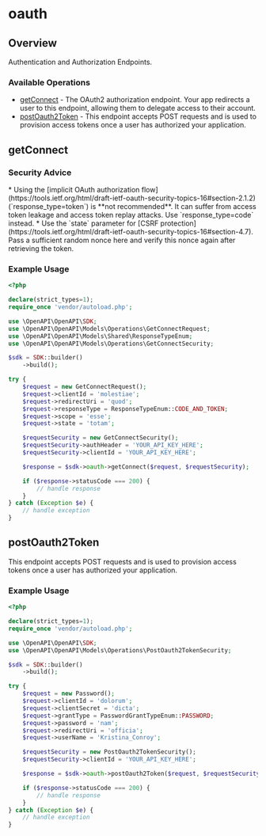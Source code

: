 # oauth

## Overview

Authentication and Authorization Endpoints.

### Available Operations

* [getConnect](#getconnect) - The OAuth2 authorization endpoint. Your app redirects a user to this endpoint, allowing them to delegate access to their account.
* [postOauth2Token](#postoauth2token) - This endpoint accepts POST requests and is used to provision access tokens once a user has authorized your application.

## getConnect

<h3>Security Advice</h3>
* Using the [implicit OAuth authorization flow](https://tools.ietf.org/html/draft-ietf-oauth-security-topics-16#section-2.1.2) (`response_type=token`)  is **not recommended**. It can suffer from access token leakage and access token replay attacks. Use `response_type=code` instead.
* Use the `state` parameter for [CSRF protection](https://tools.ietf.org/html/draft-ietf-oauth-security-topics-16#section-4.7). Pass a sufficient  random nonce here and verify this nonce again after retrieving the token.


### Example Usage

```php
<?php

declare(strict_types=1);
require_once 'vendor/autoload.php';

use \OpenAPI\OpenAPI\SDK;
use \OpenAPI\OpenAPI\Models\Operations\GetConnectRequest;
use \OpenAPI\OpenAPI\Models\Shared\ResponseTypeEnum;
use \OpenAPI\OpenAPI\Models\Operations\GetConnectSecurity;

$sdk = SDK::builder()
    ->build();

try {
    $request = new GetConnectRequest();
    $request->clientId = 'molestiae';
    $request->redirectUri = 'quod';
    $request->responseType = ResponseTypeEnum::CODE_AND_TOKEN;
    $request->scope = 'esse';
    $request->state = 'totam';

    $requestSecurity = new GetConnectSecurity();
    $requestSecurity->authHeader = 'YOUR_API_KEY_HERE';
    $requestSecurity->clientId = 'YOUR_API_KEY_HERE';

    $response = $sdk->oauth->getConnect($request, $requestSecurity);

    if ($response->statusCode === 200) {
        // handle response
    }
} catch (Exception $e) {
    // handle exception
}
```

## postOauth2Token

This endpoint accepts POST requests and is used to provision access tokens once a user has authorized your application.

### Example Usage

```php
<?php

declare(strict_types=1);
require_once 'vendor/autoload.php';

use \OpenAPI\OpenAPI\SDK;
use \OpenAPI\OpenAPI\Models\Operations\PostOauth2TokenSecurity;

$sdk = SDK::builder()
    ->build();

try {
    $request = new Password();
    $request->clientId = 'dolorum';
    $request->clientSecret = 'dicta';
    $request->grantType = PasswordGrantTypeEnum::PASSWORD;
    $request->password = 'nam';
    $request->redirectUri = 'officia';
    $request->userName = 'Kristina_Conroy';

    $requestSecurity = new PostOauth2TokenSecurity();
    $requestSecurity->clientId = 'YOUR_API_KEY_HERE';

    $response = $sdk->oauth->postOauth2Token($request, $requestSecurity);

    if ($response->statusCode === 200) {
        // handle response
    }
} catch (Exception $e) {
    // handle exception
}
```
